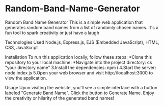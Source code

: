 # Random-Band-Name-Generator
 Random Band Name Generator This is a simple web application that generates random band names from a list of randomly chosen names. It's a fun tool to spark creativity or just have a laugh
 
Technologies Used
Node.js, 
Express.js, 
EJS (Embedded JavaScript), 
HTML, 
CSS, 
JavaScript

Installation
To run this application locally, follow these steps:
*Clone this repository to your local machine:
*Navigate into the project directory: cs "your directory name"
3.Install the dependencies: npm i
4.Start the server: node index.js
5.Open your web browser and visit http://localhost:3000 to view the application.

Usage
Upon visiting the website, you'll see a simple interface with a button labeled "Generate Band Name".
Click the button to Generate Name.
Enjoy the creativity or hilarity of the generated band names!

